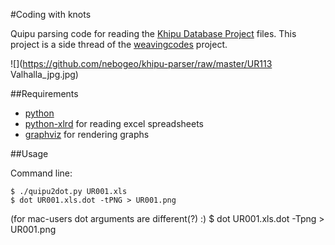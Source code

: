 #Coding with knots

Quipu parsing code for reading the [Khipu Database Project](http://khipukamayuq.fas.harvard.edu/) files.
This project is a side thread of the [weavingcodes](http://kairotic.org) project.

![](https://github.com/nebogeo/khipu-parser/raw/master/UR113 Valhalla_jpg.jpg)

##Requirements

* [python](https://www.python.org/)
* [python-xlrd](https://pypi.python.org/pypi/xlrd) for reading excel spreadsheets
* [graphviz](http://www.graphviz.org/) for rendering graphs

##Usage

Command line:

    $ ./quipu2dot.py UR001.xls
    $ dot UR001.xls.dot -tPNG > UR001.png

(for mac-users dot arguments are different(?) :)
    $ dot UR001.xls.dot -Tpng > UR001.png
